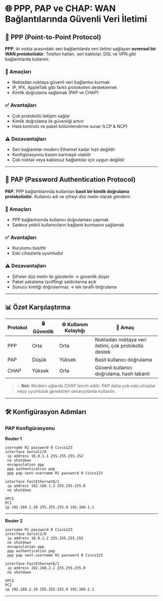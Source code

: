 # 🌐 PPP, PAP ve CHAP: WAN Bağlantılarında Güvenli Veri İletimi

## 🔹 PPP (Point-to-Point Protocol)

**PPP**, iki nokta arasındaki seri bağlantılarda veri iletimi sağlayan **evrensel bir WAN protokolüdür**. Telefon hatları, seri kablolar, DSL ve VPN gibi bağlantılarda kullanılır.

### 🎯 Amaçları

- Noktadan noktaya güvenli veri bağlantısı kurmak
- IP, IPX, AppleTalk gibi farklı protokolleri desteklemek
- Kimlik doğrulama sağlamak (PAP ve CHAP)

### ✅ Avantajları

- Çok protokollü iletişim sağlar
- Kimlik doğrulama ile güvenliği artırır
- Hata kontrolü ve paket bölümlendirme sunar (LCP & NCP)

### ⚠️ Dezavantajları

- Seri bağlantılar modern Ethernet kadar hızlı değildir
- Konfigürasyonu bazen karmaşık olabilir
- Çok noktalı veya kablosuz bağlantılar için uygun değildir

---

## 🔹 PAP (Password Authentication Protocol)

**PAP**, PPP bağlantılarında kullanılan **basit bir kimlik doğrulama protokolüdür**. Kullanıcı adı ve şifreyi düz metin olarak gönderir.

### 🎯 Amaçları

- PPP bağlantısında kullanıcı doğrulaması yapmak
- Sadece yetkili kullanıcıların bağlantı kurmasını sağlamak

### ✅ Avantajları

- Kurulumu basittir
- Eski cihazlarla uyumludur

### ⚠️ Dezavantajları

- Şifreler düz metin ile gönderilir → güvenlik düşer
- Paket yakalama (sniffing) saldırılarına açık
- Sunucu kimliği doğrulanmaz → tek taraflı doğrulama

---

## 📊 Özet Karşılaştırma

| Protokol | 🔒 Güvenlik | ⚙️ Kullanım Kolaylığı | 🎯 Amaç |
|-----------|------------|--------------------|----------|
| PPP       | Orta       | Orta               | Noktadan noktaya veri iletimi, çok protokollü destek |
| PAP       | Düşük      | Yüksek             | Basit kullanıcı doğrulama |
| CHAP      | Yüksek     | Orta               | Güvenli kullanıcı doğrulama, hash tabanlı |

> 💡 **Not:** Modern ağlarda CHAP tercih edilir. PAP daha çok eski cihazlar veya uyumluluk gerektiren senaryolarda kullanılır.

---

## 🛠️ Konfigürasyon Adımları

### PAP Konfigürasyonu 

**Router 1**
```
username R2 password 0 Cisco123
interface Serial2/0
 ip address 10.0.1.1 255.255.255.252
 no shutdown
 encapsulation ppp
 ppp authentication pap
 ppp pap sent-username R1 password 0 Cisco123
```
```
interface FastEthernet0/1
 ip address 192.168.1.3 255.255.255.0
 no shutdown
```
```
VPCS 
PC1 
ip 192.168.1.10 255.255.255.0 192.168.1.1
```
---

**Router 2**
```
username R1 password 0 Cisco123
interface Serial2/0
 ip address 10.0.1.2 255.255.255.252
 no shutdown
 encapsulation ppp
 ppp authentication pap
 ppp pap sent-username R2 password 0 Cisco123
```
```
interface FastEthernet0/1
 ip address 192.168.2.1 255.255.255.0
 no shutdown
```
```
VPCS 
PC2 
ip 192.168.2.10 255.255.255.0 192.168.2.1
```
---
